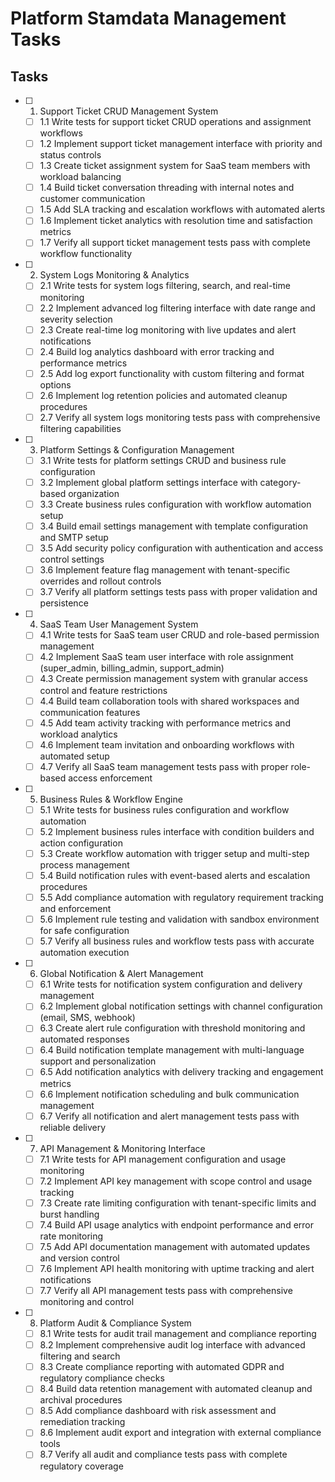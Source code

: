 # Platform Stamdata Management Tasks

## Tasks

- [ ] 1. Support Ticket CRUD Management System
  - [ ] 1.1 Write tests for support ticket CRUD operations and assignment workflows
  - [ ] 1.2 Implement support ticket management interface with priority and status controls
  - [ ] 1.3 Create ticket assignment system for SaaS team members with workload balancing
  - [ ] 1.4 Build ticket conversation threading with internal notes and customer communication
  - [ ] 1.5 Add SLA tracking and escalation workflows with automated alerts
  - [ ] 1.6 Implement ticket analytics with resolution time and satisfaction metrics
  - [ ] 1.7 Verify all support ticket management tests pass with complete workflow functionality

- [ ] 2. System Logs Monitoring & Analytics
  - [ ] 2.1 Write tests for system logs filtering, search, and real-time monitoring
  - [ ] 2.2 Implement advanced log filtering interface with date range and severity selection
  - [ ] 2.3 Create real-time log monitoring with live updates and alert notifications
  - [ ] 2.4 Build log analytics dashboard with error tracking and performance metrics
  - [ ] 2.5 Add log export functionality with custom filtering and format options
  - [ ] 2.6 Implement log retention policies and automated cleanup procedures
  - [ ] 2.7 Verify all system logs monitoring tests pass with comprehensive filtering capabilities

- [ ] 3. Platform Settings & Configuration Management
  - [ ] 3.1 Write tests for platform settings CRUD and business rule configuration
  - [ ] 3.2 Implement global platform settings interface with category-based organization
  - [ ] 3.3 Create business rules configuration with workflow automation setup
  - [ ] 3.4 Build email settings management with template configuration and SMTP setup
  - [ ] 3.5 Add security policy configuration with authentication and access control settings
  - [ ] 3.6 Implement feature flag management with tenant-specific overrides and rollout controls
  - [ ] 3.7 Verify all platform settings tests pass with proper validation and persistence

- [ ] 4. SaaS Team User Management System  
  - [ ] 4.1 Write tests for SaaS team user CRUD and role-based permission management
  - [ ] 4.2 Implement SaaS team user interface with role assignment (super_admin, billing_admin, support_admin)
  - [ ] 4.3 Create permission management system with granular access control and feature restrictions
  - [ ] 4.4 Build team collaboration tools with shared workspaces and communication features
  - [ ] 4.5 Add team activity tracking with performance metrics and workload analytics
  - [ ] 4.6 Implement team invitation and onboarding workflows with automated setup
  - [ ] 4.7 Verify all SaaS team management tests pass with proper role-based access enforcement

- [ ] 5. Business Rules & Workflow Engine
  - [ ] 5.1 Write tests for business rules configuration and workflow automation
  - [ ] 5.2 Implement business rules interface with condition builders and action configuration
  - [ ] 5.3 Create workflow automation with trigger setup and multi-step process management
  - [ ] 5.4 Build notification rules with event-based alerts and escalation procedures
  - [ ] 5.5 Add compliance automation with regulatory requirement tracking and enforcement
  - [ ] 5.6 Implement rule testing and validation with sandbox environment for safe configuration
  - [ ] 5.7 Verify all business rules and workflow tests pass with accurate automation execution

- [ ] 6. Global Notification & Alert Management
  - [ ] 6.1 Write tests for notification system configuration and delivery management
  - [ ] 6.2 Implement global notification settings with channel configuration (email, SMS, webhook)
  - [ ] 6.3 Create alert rule configuration with threshold monitoring and automated responses
  - [ ] 6.4 Build notification template management with multi-language support and personalization
  - [ ] 6.5 Add notification analytics with delivery tracking and engagement metrics
  - [ ] 6.6 Implement notification scheduling and bulk communication management
  - [ ] 6.7 Verify all notification and alert management tests pass with reliable delivery

- [ ] 7. API Management & Monitoring Interface
  - [ ] 7.1 Write tests for API management configuration and usage monitoring
  - [ ] 7.2 Implement API key management with scope control and usage tracking
  - [ ] 7.3 Create rate limiting configuration with tenant-specific limits and burst handling
  - [ ] 7.4 Build API usage analytics with endpoint performance and error rate monitoring
  - [ ] 7.5 Add API documentation management with automated updates and version control
  - [ ] 7.6 Implement API health monitoring with uptime tracking and alert notifications
  - [ ] 7.7 Verify all API management tests pass with comprehensive monitoring and control

- [ ] 8. Platform Audit & Compliance System
  - [ ] 8.1 Write tests for audit trail management and compliance reporting
  - [ ] 8.2 Implement comprehensive audit log interface with advanced filtering and search
  - [ ] 8.3 Create compliance reporting with automated GDPR and regulatory compliance checks
  - [ ] 8.4 Build data retention management with automated cleanup and archival procedures
  - [ ] 8.5 Add compliance dashboard with risk assessment and remediation tracking
  - [ ] 8.6 Implement audit export and integration with external compliance tools
  - [ ] 8.7 Verify all audit and compliance tests pass with complete regulatory coverage